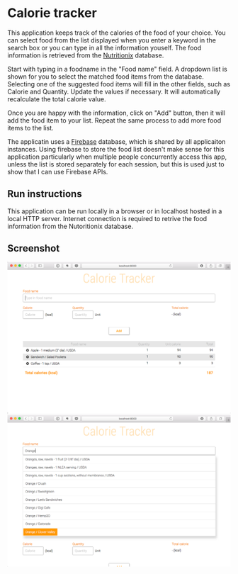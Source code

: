 # Calorie tracker

This application keeps track of the calories of the food of your choice. You can select food from the list displayed when you enter a keyword in the search box or you can type in all the information youself. The food information is retrieved from the [Nutritionix](https://www.nutritionix.com/) database.

Start with typing in a foodname in the "Food name" field. A dropdown list is shown for you to select the matched food items from the database. Selecting one of the suggested food items will fill in the other fields, such as Calorie and Quantity. Update the values if necessary. It will automatically recalculate the total calorie value.

Once you are happy with the information, click on "Add" button, then it will add the food item to your list. Repeat the same process to add more food items to the list.

The applicatin uses a [Firebase](www.firebase.com) database, which is shared by all applicaiton instances. Using firebase to store the food list doesn't make sense for this application particularly when multiple people concurrently access this app, unless the list is stored separately for each session, but this is used just to show that I can use Firebase APIs.

## Run instructions

This application can be run locally in a browser or in localhost hosted in a local HTTP server. Internet connection is required to retrive the food information from the Nutoritionix database.

## Screenshot

![](screenshot1.png)
![](screenshot2.png)

